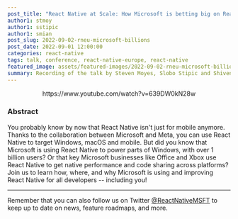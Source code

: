 ```yaml
---
post_title: "React Native at Scale: How Microsoft is betting big on React Native to target BILLIONS of users - Steven Moyes, Slobo Stipic, Shiven Mian | React Native EU 2022"
author1: stmoy
author1: sstipic
author1: smian
post_slug: 2022-09-02-rneu-microsoft-billions
post_date: 2022-09-01 12:00:00
categories: react-native
tags: talk, conference, react-native-europe, react-native
featured_image: assets/featured-images/2022-09-02-rneu-microsoft-billions.jpg
summary: Recording of the talk by Steven Moyes, Slobo Stipic and Shiven Mian at React Native Europe 2022, about Microsoft's usage of React Native in the company.
---
```


<p align="center">
https://www.youtube.com/watch?v=639DW0kN28w
</p>

### Abstract

You probably know by now that React Native isn't just for mobile anymore. Thanks to the collaboration between Microsoft and Meta, you can use React Native to target Windows, macOS and mobile. But did you know that Microsoft is using React Native to power parts of Windows, with over 1 billion users? Or that key Microsoft businesses like Office and Xbox use React Native to get native performance and code sharing across platforms? Join us to learn how, where, and why Microsoft is using and improving React Native for all developers -- including you!

---

Remember that you can also follow us on Twitter [@ReactNativeMSFT](https://twitter.com/reactnativemsft) to keep up to date on news, feature roadmaps, and more.
